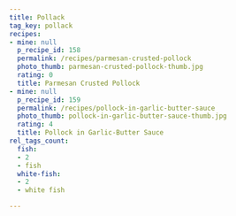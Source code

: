 ```yaml
---
title: Pollack
tag_key: pollack
recipes:
- mine: null
  p_recipe_id: 158
  permalink: /recipes/parmesan-crusted-pollock
  photo_thumb: parmesan-crusted-pollock-thumb.jpg
  rating: 0
  title: Parmesan Crusted Pollock
- mine: null
  p_recipe_id: 159
  permalink: /recipes/pollock-in-garlic-butter-sauce
  photo_thumb: pollock-in-garlic-butter-sauce-thumb.jpg
  rating: 4
  title: Pollock in Garlic-Butter Sauce
rel_tags_count:
  fish:
  - 2
  - fish
  white-fish:
  - 2
  - white fish

---
```

